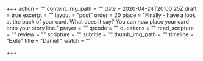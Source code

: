 +++
action = ""
content_img_path = ""
date = 2020-04-24T20:00:25Z
draft = true
excerpt = ""
layout = "post"
order = 20
place = "Finally - have a look at the back of your card. What does it say? You can now place your card onto your story line."
prayer = ""
qrcode = ""
questions = ""
read_scripture = ""
review = ""
scripture = ""
subtitle = ""
thumb_img_path = ""
timeline = "Exile"
title = "Daniel "
watch = ""

+++

